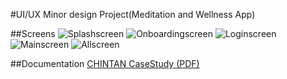 #UI/UX Minor design Project(Meditation and Wellness App)

##Screens
![Splashscreen](Screens/SplashScreen.png)
![Onboardingscreen](Screens/OnboardingScreen.png)
![Loginscreen](Screens/LoginScreen.png)
![Mainscreen](Screens/MainScreen.png)
![Allscreen](Screens/AllScreen.png)

##Documentation
[CHINTAN CaseStudy (PDF)](Documentation/CHINTAN_CaseStudy.pdf)
